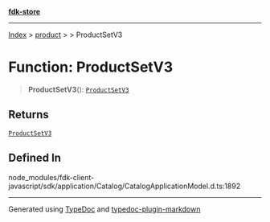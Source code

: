 [**fdk-store**](../../../README.md)
***

[Index](../../../API.md) > [product](../../README.md) > [<internal>](../README.md) > ProductSetV3

# Function: ProductSetV3

> **ProductSetV3**(): [`ProductSetV3`](../type-aliases/type-alias.ProductSetV3.md)

## Returns

[`ProductSetV3`](../type-aliases/type-alias.ProductSetV3.md)

## Defined In

node\_modules/fdk-client-javascript/sdk/application/Catalog/CatalogApplicationModel.d.ts:1892

***
Generated using [TypeDoc](https://typedoc.org/) and [typedoc-plugin-markdown](https://www.npmjs.com/package/typedoc-plugin-markdown)
